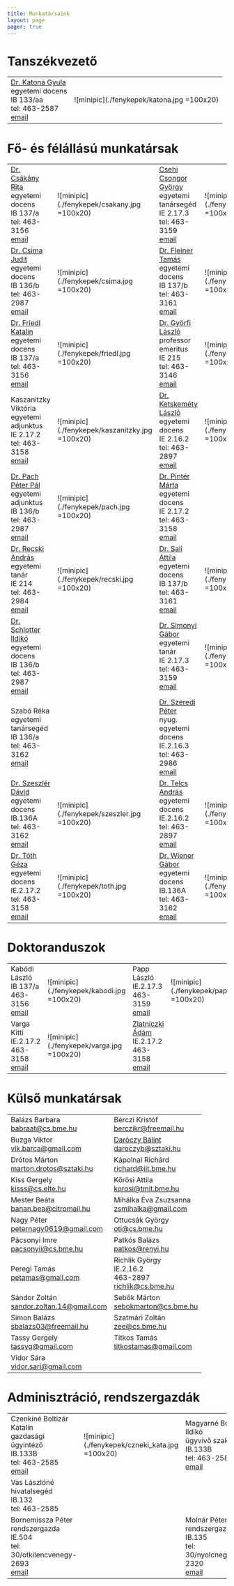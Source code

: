 ```yaml
---
title: Munkatársaink
layout: page 
pager: true 
---
```


Tanszékvezető
=============

|               |               |
| ------------- |:-------------:| 
|[Dr. Katona Gyula](http://www.cs.bme.hu/~kiskat)<br> egyetemi docens<br>IB 133/aa <br> tel: 463-2587<br>[email](mailto:kiskat@cs.bme.hu)  |  ![minipic](./fenykepek/katona.jpg =100x20)| 


Fő- és félállású munkatársak
=============================

|               |               |               |               | 
| ------------- |---------------| ------------- |---------------|
|[Dr. Csákány Rita](http://www.cs.bme.hu/~csakany)	<br> egyetemi docens		<br>IB 137/a 	<br> tel: 463-3156<br>[email](mailto:csakany@cs.bme.hu)	|![minipic](./fenykepek/csakany.jpg =100x20)| [Csehi Csongor György](http://www.cs.bme.hu/~cscsgy)	<br> egyetemi tanársegéd<br>IE 2.17.3 	<br> tel: 463-3159<br>[email](mailto:cscsgy@cs.bme.hu)	|![minipic](./fenykepek/csehi.jpg =100x20)| 
|[Dr. Csima Judit](http://www.cs.bme.hu/~csima)		<br> egyetemi docens		<br>IB 136/b 	<br> tel: 463-2987<br>[email](mailto:csima@cs.bme.hu)  	|![minipic](./fenykepek/csima.jpg =100x20)  | [Dr. Fleiner Tamás](http://www.cs.bme.hu/~fleiner)		<br> egyetemi docens 	<br>IB 137/b 	<br> tel: 463-3161<br>[email](mailto:fleiner@cs.bme.hu)	|![minipic](./fenykepek/fleiner.jpg =100x20)| 
|[Dr. Friedl Katalin](http://www.cs.bme.hu/~friedl)	<br> egyetemi docens		<br>IB 137/a 	<br> tel: 463-3156<br>[email](mailto:friedl@cs.bme.hu) 	|![minipic](./fenykepek/friedl.jpg =100x20)| [Dr. Györfi László](http://www.cs.bme.hu/~gyorfi)		<br> professor emeritus <br>IE 215 		<br> tel: 463-3146<br>[email](mailto:gyorfi@cs.bme.hu)	| ![minipic](./fenykepek/gyorfi.jpg =100x20) |		
|Kaszanitzky Viktória  											<br> egyetemi adjunktus <br>IE 2.17.2 	<br> tel: 463-3158<br>[email](mailto:kaszanitzky@cs.bme.hu) |![minipic](./fenykepek/kaszanitzky.jpg =100x20)| [Dr. Ketskeméty László](http://www.cs.bme.hu/~kela)<br> egyetemi docens		<br>IE 2.16.2 	<br> tel: 463-2897<br>[email](mailto:kela@cs.bme.hu)  	|![minipic](./fenykepek/ketskemety.jpg =100x20)| 
|[Dr. Pach Péter Pál](http://www.cs.bme.hu/~ppp)		<br> egyetemi adjunktus <br>IB 136/b 	<br> tel: 463-2987<br>[email](mailto:ppp@cs.bme.hu)		| ![minipic](./fenykepek/pach.jpg =100x20)| [Dr. Pintér Márta](http://www.cs.bme.hu/~marti)	<br> egyetemi docens		<br>IE 2.17.2 	<br> tel: 463-3158<br>[email](mailto:marti@cs.bme.hu) 	|							|				
| [Dr. Recski András](http://www.cs.bme.hu/~recski)		<br> egyetemi tanár 	<br>IE 214 		<br> tel: 463-2984<br>[email](mailto:recski@cs.bme.hu)	|![minipic](./fenykepek/recski.jpg =100x20)| [Dr. Sali Attila](http://www.cs.bme.hu/~sali)		<br> egyetemi docens		<br>IB 137/b	<br> tel: 463-3161<br>[email](mailto:sali@renyi.hu)   	|![minipic](./fenykepek/sali.jpg =100x20)	| 
| [Dr. Schlotter Ildikó](http://www.cs.bme.hu/~ildi)		<br> egyetemi docens	<br>IB 136/b 	<br> tel: 463-2987<br>[email](mailto:ildi@cs.bme.hu)	| 									   |[Dr. Simonyi Gábor](http://www.cs.bme.hu/~simonyi)	<br> egyetemi tanár			<br>IE 2.17.3	<br> tel: 463-3159<br>[email](mailto:simonyi@renyi.hu)  |![minipic](./fenykepek/simonyi.jpg =100x20)| 
|Szabó Réka 											<br> egyetemi tanársegéd<br>IB 136/a 	<br> tel: 463-3162<br>[email](mailto:szabo@cs.bme.hu)	|										   | [Dr. Szeredi Péter](http://www.cs.bme.hu/~szeredi)	<br> nyug. egyetemi docens	<br>IE.2.16.3	<br> tel: 463-2986<br>[email](mailto:szeredi@cs.bme.hu) |											| 
|[Dr. Szeszlér Dávid](http://www.cs.bme.hu/~szeszler) 	<br> egyetemi docens	<br>IB.136A		<br> tel: 463-3162<br>[email](mailto:szeszler@cs.bme.hu)|![minipic](./fenykepek/szeszler.jpg =100x20)| [Dr. Telcs András](http://www.cs.bme.hu/~telcs)	<br> egyetemi docens		<br>IE.2.16.2	<br> tel: 463-2897<br>[email](mailto:telcs@cs.bme.hu)  	|![minipic](./fenykepek/telcs.jpg =100x20)  | 
|[Dr. Tóth Géza](http://www.cs.bme.hu/~geza)			<br> egyetemi docens	<br>IE.2.17.2	<br> tel: 463-3158<br>[email](mailto:geza@renyi.hu)		|![minipic](./fenykepek/toth.jpg =100x20)|[Dr. Wiener Gábor](http://www.cs.bme.hu/~wiener)	<br> egyetemi docens		<br>IB.136A		<br> tel: 463-3162<br>[email](mailto:wiener@cs.bme.hu) 	|![minipic](./fenykepek/wiener.jpg =100x20) |


Doktoranduszok
==============

|               |               |               |               |
| ------------- |---------------| ------------- |---------------| 
|Kabódi László  <br> IB 137/a  <br> 463-3156 <br> [email](mailto:kabodil@gmail.com) | ![minipic](./fenykepek/kabodi.jpg =100x20) | Papp László	<br> IE.2.17.3 <br>	463-3159 <br> [email](mailto:lazsa@gmail.com)	| ![minipic](./fenykepek/papp.jpg =100x20)| 
|Varga Kitti 	<br> IE.2.17.2 <br>	463-3158 <br> [email](mailto:vkitti@cs.bme.hu)	| ![minipic](./fenykepek/varga.jpg =100x20)  | [Zlatniczki Ádám](http://cs.bme.hu/~adam.zlatniczki/)  <br> IE.2.17.2 <br>	463-3158 <br>[email](mailto:adam.zlatniczki@cs.bme.hu)	| | | |

Külső munkatársak
==================

|               |               |
| ------------- |---------------| 
| Balázs Barbara	 	 	<br> babraat@cs.bme.hu | Bérczi Kristóf	 	 	 	<br> berczikr@freemail.hu |
| Buzga Viktor	 	 	 	<br> vik.barca@gmail.com |  [Daróczy Bálint](http://www.cs.bme.hu/~daroczyb)	 	 	 	<br> daroczyb@sztaki.hu |
| Drótos Márton	 	 	 	<br>marton.drotos@sztaki.hu | Kápolnai Richárd	 	 	<br> richard@iit.bme.hu | 
| Kiss Gergely	 	 	 	    <br> kisss@cs.elte.hu | Kőrösi Attila	 	 	 	<br> korosi@tmit.bme.hu | 
| Mester Beáta	 	 	 	    <br>  banan.bea@citromail.hu | Mihálka Éva Zsuzsanna	 	<br> zsmihalka@gmail.com | 
| Nagy Péter	 	 	 	    <br> peternagy0619@gmail.com | Ottucsák György	        <br> oti@cs.bme.hu | 
| Pácsonyi Imre	 	 	 	    <br> pacsonyii@cs.bme.hu |  Patkós Balázs	 	 	 	<br> patkos@renyi.hu | 
| Peregi Tamás	 	 	 	    <br> petamas@gmail.com | Richlik György	 		<br> IE.2.16.2	<br> 463-2897	<br> richlik@cs.bme.hu |  
| Sándor Zoltán	 	 	 	<br> sandor.zoltan.14@gmail.com | Sebők Márton	 	 	 	<br> sebokmarton@cs.bme.hu | 
| Simon Balázs	 	 	 	<br> sbalazs03@freemail.hu |  Szatmári Zoltán	  	 	<br> zee@cs.bme.hu | 
| Tassy Gergely	 	 	 	<br> tassyg@gmail.com | Titkos Tamás	 	 	 	<br> titkostamas@gmail.com | 
| Vidor Sára	 	 	 	<br> vidor.sari@gmail.com |

Adminisztráció, rendszergazdák
==============================

|               |               |                |               |
| ------------- |---------------|  ------------- |---------------| 
|Czenkiné Boltizár Katalin	 	<br> gazdasági ügyintéző <br> IB.133B <br>	tel: 463-2585	<br> [email](mailto:czenki@cs.bme.hu) |![minipic](./fenykepek/czneki_kata.jpg =100x20)| Magyarné Boltizár Ildikó	 	<br> ügyvivő szakértő <br> IB.133B <br>	tel: 463-2585	<br> [email](mailto:boltizar@cs.bme.hu) | ![minipic](./fenykepek/boltizar.jpg =100x20)|
|Vas Lászlóné	 	<br> hivatalsegéd <br> IB.132 <br>	tel: 463-2585 |  | | |
|Bornemissza Péter	 	<br> rendszergazda <br> IE.504 <br>	tel: 30/otkilencvenegy-2693	<br> [email](mailto:bornemissza.peter@cs.bme.hu) | |Molnár Péter	 	<br> rendszergazda<br> IB.135  <br>	tel: 30/nyolcnegyvenegy-2320	<br> [email](mailto:mpeter@cs.bme.hu) | |
